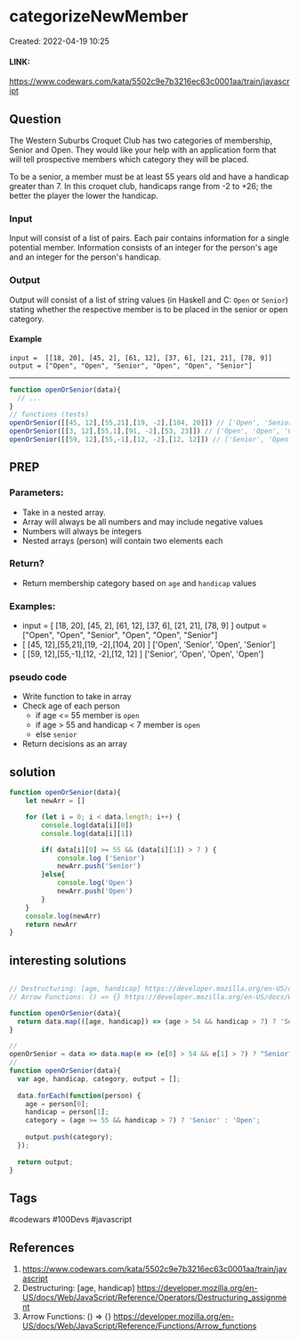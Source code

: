 # categorizeNewMember
Created: 2022-04-19 10:25

#### LINK:
https://www.codewars.com/kata/5502c9e7b3216ec63c0001aa/train/javascript

## Question
The Western Suburbs Croquet Club has two categories of membership, Senior and Open. They would like your help with an application form that will tell prospective members which category they will be placed.

To be a senior, a member must be at least 55 years old and have a handicap greater than 7. In this croquet club, handicaps range from -2 to +26; the better the player the lower the handicap.

### Input

Input will consist of a list of pairs. Each pair contains information for a single potential member. Information consists of an integer for the person's age and an integer for the person's handicap.

### Output

Output will consist of a list of string values (in Haskell and C: `Open` or `Senior`) stating whether the respective member is to be placed in the senior or open category.

#### Example

```
input =  [[18, 20], [45, 2], [61, 12], [37, 6], [21, 21], [78, 9]]
output = ["Open", "Open", "Senior", "Open", "Open", "Senior"]
```

---


```javascript
function openOrSenior(data){
  // ...
}
// functions (tests)
openOrSenior([[45, 12],[55,21],[19, -2],[104, 20]]) // ['Open', 'Senior', 'Open', 'Senior']
openOrSenior([[3, 12],[55,1],[91, -2],[53, 23]]) // ['Open', 'Open', 'Open', 'Open']
openOrSenior([[59, 12],[55,-1],[12, -2],[12, 12]]) // ['Senior', 'Open', 'Open', 'Open']
```


## PREP
### Parameters:
- Take in a nested array.
- Array will always be all numbers and may include negative values
- Numbers will always be integers
- Nested arrays (person) will contain two elements each

### Return?
- Return membership category based on `age` and `handicap` values

### Examples:
- input =  [ [18, 20], [45, 2], [61, 12], [37, 6], [21, 21], [78, 9] ]
   output = ["Open", "Open", "Senior", "Open", "Open", "Senior"]
- [ [45, 12],[55,21],[19, -2],[104, 20] ]
   ['Open', 'Senior', 'Open', 'Senior']
- [ [59, 12],[55,-1],[12, -2],[12, 12] ]
   ['Senior', 'Open', 'Open', 'Open']

### pseudo code
- Write function to take in array
- Check age of each person
	- if age <= 55 member is `open`
	- if age > 55 and handicap < 7 member is `open`
	- else `senior`
- Return decisions as an array
## solution
```javascript
function openOrSenior(data){
	let newArr = []

	for (let i = 0; i < data.length; i++) {
		console.log(data[i][0])
		console.log(data[i][1])

		if( data[i][0] >= 55 && (data[i][1]) > 7 ) {
			console.log ('Senior')
			newArr.push('Senior')
		}else{
			console.log('Open')
			newArr.push('Open')
		}
	}
	console.log(newArr)
	return newArr
}
```

## interesting solutions
```javascript

// Destructuring: [age, handicap] https://developer.mozilla.org/en-US/docs/Web/JavaScript/Reference/Operators/Destructuring_assignment
// Arrow Functions: () => {} https://developer.mozilla.org/en-US/docs/Web/JavaScript/Reference/Functions/Arrow_functions

function openOrSenior(data){
  return data.map(([age, handicap]) => (age > 54 && handicap > 7) ? 'Senior' : 'Open');
}

// 
openOrSenior = data => data.map(e => (e[0] > 54 && e[1] > 7) ? "Senior" : "Open")
//
function openOrSenior(data){
  var age, handicap, category, output = [];
  
  data.forEach(function(person) {
    age = person[0];
    handicap = person[1];
    category = (age >= 55 && handicap > 7) ? 'Senior' : 'Open';
    
    output.push(category);
  });
  
  return output;
}
```

## Tags
#codewars #100Devs #javascript 

## References
1. https://www.codewars.com/kata/5502c9e7b3216ec63c0001aa/train/javascript
2. Destructuring: [age, handicap] https://developer.mozilla.org/en-US/docs/Web/JavaScript/Reference/Operators/Destructuring_assignment
3. Arrow Functions: () => {} https://developer.mozilla.org/en-US/docs/Web/JavaScript/Reference/Functions/Arrow_functions